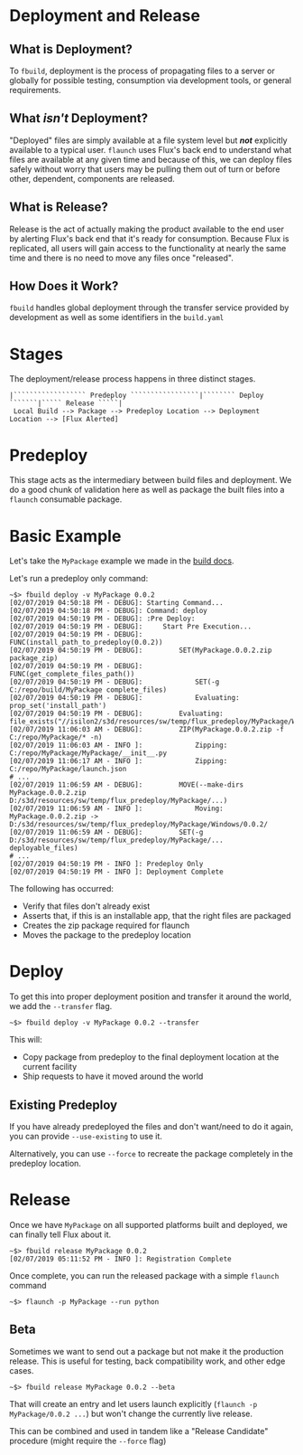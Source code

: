# Deployment and Release

## What is Deployment?
To `fbuild`, deployment is the process of propagating files to a server or globally for possible testing, consumption via development tools, or general requirements.

## What _isn't_ Deployment?
"Deployed" files are simply available at a file system level but **_not_** explicitly available to a typical user. `flaunch` uses Flux's back end to understand what files are available at any given time and because of this, we can deploy files safely without worry that users may be pulling them out of turn or before other, dependent, components are released.

## What is Release?
Release is the act of actually making the product available to the end user by alerting Flux's back end that it's ready for consumption. Because Flux is replicated, all users will gain access to the functionality at nearly the same time and there is no need to move any files once "released".

## How Does it Work?
`fbuild` handles global deployment through the transfer service provided by development as well as some identifiers in the `build.yaml`

# Stages
The deployment/release process happens in three distinct stages.

```
|`````````````````` Predeploy `````````````````|```````` Deploy ```````|````` Release `````|
 Local Build --> Package --> Predeploy Location --> Deployment Location --> [Flux Alerted]
```

# Predeploy
This stage acts as the intermediary between build files and deployment. We do a good chunk of validation here as well as package the built files into a `flaunch` consumable package.

# Basic Example
Let's take the `MyPackage` example we made in the [build docs](buildyaml.md).


Let's run a predeploy only command:
```
~$> fbuild deploy -v MyPackage 0.0.2
[02/07/2019 04:50:18 PM - DEBUG]: Starting Command...
[02/07/2019 04:50:18 PM - DEBUG]: Command: deploy
[02/07/2019 04:50:19 PM - DEBUG]: :Pre Deploy:
[02/07/2019 04:50:19 PM - DEBUG]:     Start Pre Execution...
[02/07/2019 04:50:19 PM - DEBUG]:     FUNC(install_path_to_predeploy(0.0.2))
[02/07/2019 04:50:19 PM - DEBUG]:         SET(MyPackage.0.0.2.zip package_zip)
[02/07/2019 04:50:19 PM - DEBUG]:         FUNC(get_complete_files_path())
[02/07/2019 04:50:19 PM - DEBUG]:             SET(-g C:/repo/build/MyPackage complete_files)
[02/07/2019 04:50:19 PM - DEBUG]:             Evaluating: prop_set('install_path')
[02/07/2019 04:50:19 PM - DEBUG]:         Evaluating: file_exists("//isilon2/s3d/resources/sw/temp/flux_predeploy/MyPackage/Windows/0.0.2/MyPackage.0.0.2.zip")
[02/07/2019 11:06:03 AM - DEBUG]:         ZIP(MyPackage.0.0.2.zip -f C:/repo/MyPackage/* -n)
[02/07/2019 11:06:03 AM - INFO ]:             Zipping: C:/repo/MyPackage/MyPackage/__init__.py
[02/07/2019 11:06:17 AM - INFO ]:             Zipping: C:/repo/MyPackage/launch.json
# ...
[02/07/2019 11:06:59 AM - DEBUG]:         MOVE(--make-dirs MyPackage.0.0.2.zip D:/s3d/resources/sw/temp/flux_predeploy/MyPackage/...)
[02/07/2019 11:06:59 AM - INFO ]:             Moving: MyPackage.0.0.2.zip -> D:/s3d/resources/sw/temp/flux_predeploy/MyPackage/Windows/0.0.2/
[02/07/2019 11:06:59 AM - DEBUG]:         SET(-g D:/s3d/resources/sw/temp/flux_predeploy/MyPackage/... deployable_files)
# ...
[02/07/2019 04:50:19 PM - INFO ]: Predeploy Only
[02/07/2019 04:50:19 PM - INFO ]: Deployment Complete
```

The following has occurred:

* Verify that files don't already exist
* Asserts that, if this is an installable app, that the right files are packaged
* Creates the zip package required for flaunch
* Moves the package to the predeploy location

# Deploy
To get this into proper deployment position and transfer it around the world, we add the `--transfer` flag.

```
~$> fbuild deploy -v MyPackage 0.0.2 --transfer
```
This will:

* Copy package from predeploy to the final deployment location at the current facility
* Ship requests to have it moved around the world

## Existing Predeploy
If you have already predeployed the files and don't want/need to do it again, you can provide `--use-existing` to use it.

Alternatively, you can use `--force` to recreate the package completely in the predeploy location.

# Release
Once we have `MyPackage` on all supported platforms built and deployed, we can finally tell Flux about it.

```
~$> fbuild release MyPackage 0.0.2
[02/07/2019 05:11:52 PM - INFO ]: Registration Complete
```

Once complete, you can run the released package with a simple `flaunch` command

```
~$> flaunch -p MyPackage --run python
```

## Beta
Sometimes we want to send out a package but not make it the production release. This is useful for testing, back compatibility work, and other edge cases.

```
~$> fbuild release MyPackage 0.0.2 --beta
```

That will create an entry and let users launch explicitly (`flaunch -p MyPackage/0.0.2 ...`) but won't change the currently live release.

This can be combined and used in tandem like a "Release Candidate" procedure (might require the `--force` flag)
